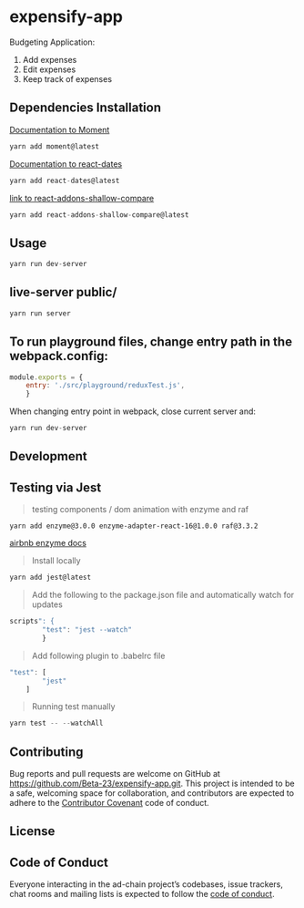 # expensify-app
Budgeting Application:  
1. Add expenses
2. Edit expenses
3. Keep track of expenses

## Dependencies Installation
[Documentation to Moment](https://momentjs.com/)
```JavaScript
yarn add moment@latest
```
[Documentation to react-dates](https://github.com/airbnb/react-dates)
```JavaScript
yarn add react-dates@latest
```
[link to react-addons-shallow-compare](https://www.npmjs.com/package/react-addons-shallow-compare)
```JavaScript
yarn add react-addons-shallow-compare@latest
```

## Usage
```JavaScript
yarn run dev-server
```
## live-server public/
```JavaScript
yarn run server
```
## To run playground files, change entry path in the webpack.config:
```JavaScript
module.exports = {
    entry: './src/playground/reduxTest.js',
    }
``` 
 When changing entry point in webpack, close current server and:
```JavaScript - **Restart Your Server**
yarn run dev-server
```  
## Development

## Testing via Jest
> testing components / dom animation with enzyme and raf
```
yarn add enzyme@3.0.0 enzyme-adapter-react-16@1.0.0 raf@3.3.2
```
[airbnb enzyme docs](https://enzymejs.github.io/enzyme/)

> Install locally 
```JavaScript
yarn add jest@latest
```
> Add the following to the package.json file and automatically watch for updates
```JavaScript
scripts": {
        "test": "jest --watch"
        }
```
> Add following plugin to .babelrc file
```JavaScript
"test": [
        "jest"
    ]
```
> Running test manually
```JavaScript
yarn test -- --watchAll
```

## Contributing

Bug reports and pull requests are welcome on GitHub at https://github.com/Beta-23/expensify-app.git. This project is intended to be a safe, welcoming space for collaboration, and contributors are expected to adhere to the [Contributor Covenant](http://contributor-covenant.org) code of conduct.

## License



## Code of Conduct

Everyone interacting in the ad-chain project’s codebases, issue trackers, chat rooms and mailing lists is expected to follow the [code of conduct](https://github.com/Beta-23/ad-chain/blob/master/CODE_OF_CONDUCT.md).
